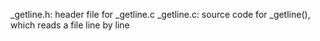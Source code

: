 _getline.h: header file for _getline.c
_getline.c: source code for _getline(), which reads a file line by line
